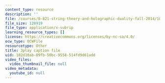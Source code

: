 ```yaml
---
content_type: resource
description: ''
file: /courses/8-821-string-theory-and-holographic-duality-fall-2014/102d10ab09fb50bc9558514fd9d61add_75zfIar62c.vtt
file_size: 128919
file_type: application/x-subrip
learning_resource_types: []
license: https://creativecommons.org/licenses/by-nc-sa/4.0/
ocw_type: OCWFile
resourcetype: Other
title: 3play caption file
uid: 102d10ab-09fb-50bc-9558-514fd9d61add
video_files:
  video_thumbnail_file: null
video_metadata:
  youtube_id: null
---
```

